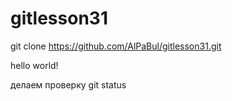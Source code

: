 # gitlesson31

git clone https://github.com/AlPaBul/gitlesson31.git

hello world!

делаем проверку git status

